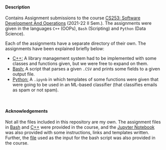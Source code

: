 #### Description
Contains Assignment submissions to the course [CS253: Software Development And Operations](https://www.cse.iitk.ac.in/pages/CS253.html) (2021-22 II Sem.).
The assignments were given in the languages `C++` (OOPs), `Bash` (Scripting) and `Python` (Data Science).<br>

Each of the assignments have a separate directory of their own. The assignments have been explained briefly below:

+ [<u>C++:</u>](./C%2B%2B/) A library management system had to be implemented with some classes and functions given, but we were free to expand on them.
+ [<u>Bash:</u>](./Bash/) A script that parses a given `.CSV` and prints some fields to a given output file.
+ [<u>Python:</u>](./Python/) A `.ipynb` in which templates of some functions were given that were going to be used in an ML-based classifier (that classifies emails as spam or not spam).

<br>

#### Acknowledgements

Not all the files included in this repository are my own. The assignment files in [Bash](./Bash/Assignment.pdf) and [C++](./C%2B%2B/Assignment.pdf) were provided in the course, and the [Jupyter Notebook](./Python/Assignment.ipynb) was also provided with some instructions, links and templates written.<br>
Further, the [file](./Bash/college.csv) used as the input for the bash script was also provided in the course.